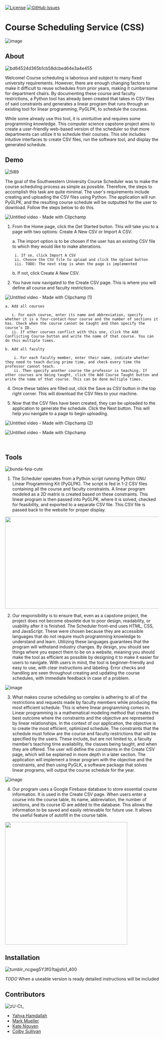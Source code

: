 [![License](https://img.shields.io/badge/license-MIT-blue.svg)](LICENSE)
[![GitHub issues](https://img.shields.io/github/issues/MuellMark/Course-Scheduler)](https://github.com/MuellMark/Course-Scheduler/issues)

# Course Scheduling Service (CSS)
![image](https://github.com/MuellMark/Course-Scheduler/assets/88158644/0ce5e46e-18e2-4169-ad77-a6df072936c0)

## About

![bd64524d365b1cb58dcbed64e3a4e455](https://github.com/MuellMark/Course-Scheduler/assets/88158644/8a4452a4-5f42-4f85-b7f6-4154368102b1)

Welcome! Course scheduling is laborious and subject to many fixed university requirements. However, there are enough changing factors to make it difficult to reuse schedules from prior years, making it cumbersome for department chairs. By documenting these course and faculty restrictions, a Python tool has already been created that takes in CSV files of said constraints and generates a linear program that runs through an existing tool for linear programming, PyGLPK, to schedule the courses. 

While some already use this tool, it is unintuitive and requires some programming knowledge. This computer science capstone project aims to create a user-friendly web-based version of the scheduler so that more departments can utilize it to schedule their courses. This site includes intuitive interfaces to create CSV files, run the software tool, and display the generated schedule.

## Demo
![5l89](https://github.com/MuellMark/Course-Scheduler/assets/88158644/8cba9212-9d7a-43ce-9181-92ec9a8ab7cd)

The goal of the Southwestern University Course Scheduler was to make the course scheduling process as simple as possible. Therefore, the steps to accomplish this task are quite minimal. The user's requirements include creating and uploading the CSV files using Python. The application will run PyGLPK, and the resulting course schedule will be outputted for the user to download. Follow the steps below to do this. 

![Untitled video - Made with Clipchamp](https://github.com/MuellMark/Course-Scheduler/assets/88158644/b6be537d-a3d6-4e77-a2c4-d1236f0d9019)

1. From the Home page, click the Get Started button. This will take you to a page with two options: Create A New CSV or Import A CSV. 

   a. The import option is to be chosen if the user has an existing CSV file to which they would like to make alterations.
      
        i. If so, click Import A CSV
        ii. Choose the CSV file to upload and click the Upload button
        iii. TODO: The next step is when the page is implemented
   b. If not, click Create A New CSV.

3. You have now navigated to the Create CSV page. This is where you will define all course and faculty restrictions. 

![Untitled video - Made with Clipchamp (1)](https://github.com/MuellMark/Course-Scheduler/assets/88158644/9a0819fa-feac-4d27-b4ac-87dd580464c0)

    a. Add all courses

       i. For each course, enter its name and abbreviation, specify whether it is a four-contact-hour course and the number of sections it has. Check when the course cannot be taught and then specify the course’s ID.
       ii. If other courses conflict with this one, click the Add Conflicting Course button and write the name of that course. You can do this multiple times.
    
    b. Add all faculty
    
        i. For each faculty member, enter their name, indicate whether they need to teach during prime time, and check every time the professor cannot teach. 
        ii. Then specify another course the professor is teaching. If other courses are being taught, click the Add Course Taught button and write the name of that course. This can be done multiple times. 

4. Once these tables are filled out, click the Save as CSV button in the top right corner. This will download the CSV files to your machine.

5. Now that the CSV files have been created, they can be uploaded to the application to generate the schedule. Click the Next button. This will help you navigate to a page to begin uploading.

![Untitled video - Made with Clipchamp (2)](https://github.com/MuellMark/Course-Scheduler/assets/88158644/a64c2383-f25f-45ec-8bac-1262f3088762)

![Untitled video - Made with Clipchamp](https://github.com/MuellMark/Course-Scheduler/assets/88158644/0417811c-aa85-46bd-9a35-b0b644cc11b7)

<br>

## Tools
![bunda-feia-cute](https://github.com/MuellMark/Course-Scheduler/assets/88158644/21c5dbc3-83e3-454c-9e24-b164bf32d48d)

1. The Scheduler operates from a Python script running Python GNU Linear Programming Kit (PyGLPK). The script is fed in 1-2 CSV files containing all the course and faculty constraints. A linear program modeled as a 2D matrix is created based on these constraints. This linear program is then passed into PyGLPK, where it is solved, checked for feasibility, and exported to a separate CSV file. This CSV file is passed back to the website for proper display.

<img src= "https://github.com/MuellMark/Course-Scheduler/assets/88158644/ce382ebf-a8a0-41d4-98d4-a2a3a5bef896" width="600" height="300">
  
2. Our responsibility is to ensure that, even as a capstone project, the project does not become obsolete due to poor design, readability, or usability after it is finished. The Scheduler front-end uses HTML, CSS, and JavaScript. These were chosen because they are accessible languages that do not require much programming knowledge to understand and learn. Utilizing these languages guarantees that the program will withstand industry changes. By design, you should see things where you expect them to be on a website, meaning you should make the tool as efficient as possible by designing it to make it easier for users to navigate. With users in mind, the tool is beginner-friendly and easy to use, with clear instructions and labeling. Error checks and handling are seen throughout creating and updating the course schedules, with immediate feedback in case of a problem.

![image](https://github.com/MuellMark/Course-Scheduler/assets/88158644/fb560950-262b-4459-8bae-f78189769a14)

3. What makes course scheduling so complex is adhering to all of the restrictions and requests made by faculty members while producing the most efficient schedule. This is where linear programming comes in. Linear programming is a mathematical modeling method that creates the best outcome where the constraints and the objective are represented by linear relationships. In the context of our application, the objective is to create the most efficient, optimized schedule. The constraints that the schedule must follow are the course and faculty restrictions that will be specified by the users. These include, but are not limited to, a faculty member’s teaching time availability, the classes being taught, and when they are offered.  The user will define the constraints in the Create CSV page, which will be explained in more depth in a later section. The application will implement a linear program with the objective and the constraints, and then using PyGLK, a software package that solves linear programs, will output the course schedule for the year.

![image](https://github.com/MuellMark/Course-Scheduler/assets/88158644/f4b78d14-997b-48ed-a29e-091f95c97269)

4. Our program uses a Google Firebase database to store essential course information. It is used in the Create CSV page. When users enter a course into the course table, its name, abbreviation, the number of sections, and its course ID are added to the database. This allows the information to be saved and easily retrievable for future use. It allows the useful feature of autofill in the course table. 

<img src= "https://github.com/MuellMark/Course-Scheduler/assets/88158644/c7c3a9bc-2f9e-48f2-a1e4-ece54c622c17"  height="400">

   
<br>

## Installation
![tumblr_ncgwg5Y3fG1tajjsfo1_400](https://github.com/MuellMark/Course-Scheduler/assets/88158644/a90928c8-0d35-4f42-b3b8-3dc142b57f16)

*TODO* When a useable version is ready detailed instructions will be included
<br>

## Contributors
![zU-Ct_](https://github.com/MuellMark/Course-Scheduler/assets/88158644/ffad1bbd-0801-4183-b9f1-2946fe2a659e)

- [Yahya Hamdallah](https://github.com/Hamdally)
- [Mark Mueller](https://github.com/MuellMark)
- [Kate Nguyen](https://github.com/katenguyen10)
- [Colby Sullivan](https://github.com/colbySullivan)

